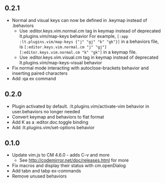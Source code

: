 ## 0.2.1

* Normal and visual keys can now be defined in .keymap instead of .behaviors
  * Use :editor.keys.vim.normal.cm tag in keymap instead of deprecated lt.plugins.vim/map-keys behavior
    For example, `[:app :lt.plugins.vim/map-keys {"j" "gj" "k" "gk"}]` in a behaviors file,
    is `[:editor.keys.vim.normal.cm "j" "gj"] [:editor.keys.vim.normal.cm "k" "gk"]` in a keymap file.
  * Use :editor.keys.vim.visual.cm tag in keymap instead of deprecated lt.plugins.vim/map-keys-visual behavior
* Fix normal mode interacting with autoclose-brackets behavior and inserting paired characters
* Add :qa ex command

## 0.2.0

* Plugin activated by default. :lt.plugins.vim/activate-vim behavior in
  user.behaviors no longer needed
* Convert keymap and behaviors to flat format
* Add K as a :editor.doc.toggle binding
* Add :lt.plugins.vim/set-options behavior

## 0.1.0

* Update vim.js to CM 4.6.0 - adds C-v and more
  * See http://codemirror.net/doc/releases.html for more
* Fix macros and display their status with cm.openDialog
* Add tabn and tabp ex-commands
* Remove unused behaviors

